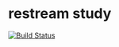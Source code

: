 # restream study

[![Build Status](https://travis-ci.org/Restream/study.svg?branch=master)](https://travis-ci.org/Restream/study)
